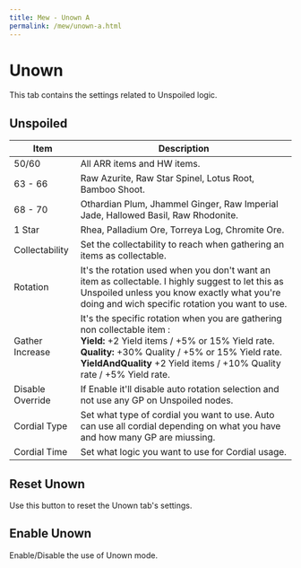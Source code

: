 ```yaml
---
title: Mew - Unown A
permalink: /mew/unown-a.html
---
```


# Unown
This tab contains the settings related to Unspoiled logic.

## Unspoiled

| Item | Description |
|------------------|-------------------------------------------------------------------------------------------------------------------------------------------------------------------------------------------------------------------------------------------------------------------|
| 50/60            | All ARR items and HW items.                                                                                                                                                                                                                                       |
| 63 - 66          | Raw Azurite, Raw Star Spinel, Lotus Root, Bamboo Shoot.                                                                                                                                                                                                           |
| 68 - 70          | Othardian Plum, Jhammel Ginger, Raw Imperial Jade, Hallowed Basil, Raw Rhodonite.                                                                                                                                                                                 |
| 1 Star           | Rhea, Palladium Ore, Torreya Log, Chromite Ore.                                                                                                                                                                                                                   |
| Collectability   | Set the collectability to reach when gathering an items as collectable.                                                                                                                                                                                           |
| Rotation         | It's the rotation used when you don't want an item as collectable. I highly suggest to let this as Unspoiled unless you know exactly what you're doing and wich specific rotation you want to use.                                                                |
| Gather Increase  | It's the specific rotation when you are gathering non collectable item : <br>**Yield:** +2 Yield items / +5% or 15% Yield rate.<br>**Quality:** +30% Quality / +5% or 15% Yield rate.<br>**YieldAndQuality** +2 Yield items / +10% Quality rate / +5% Yield rate. |
| Disable Override | If Enable it'll disable auto rotation selection and not use any GP on Unspoiled nodes.                                                                                                                                                                            |
| Cordial Type     | Set what type of cordial you want to use. Auto can use all cordial depending on what you have and how many GP are miussing.                                                                                                                                       |
| Cordial Time     | Set what logic you want to use for Cordial usage.                                                                                                                                                                                                                 |

## Reset Unown
Use this button to reset the Unown tab's settings.

## Enable Unown
Enable/Disable the use of Unown mode.